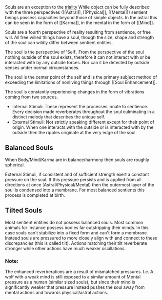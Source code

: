 Souls are an exception to the [triality](Reality.md) While object can be fully described with the three perspectives ([[Astral]], [[Physical]], [[Mental]]) sentient beings possess capacities beyond those of simple objects. In the astral this can be seen in the form of [[Karma]], in the mental in the form of [[Mind]].

Souls are a fourth perspective of reality resulting from sentience, or free will. All free willed things have a soul, though the size, shape and strength of the soul can wildly differ between sentient entities.

The soul is the perspective of 'Self'. From the perspective of the soul nothing outside of the soul exists, therefore it can not interact with or be interacted with by any outside forces. Nor can it be detected by outside senses under normal circumstances.

The soul is the center point of the self and is the primary subject method of exceeding the limitations of nonliving things through [[Soul Enhancement]].

The soul is constantly experiencing changes in the form of vibrations coming from two sources.

 - Internal Stimuli: These represent the processes innate to sentience. Every decision made reverberates throughout the soul culminating in a distinct melody that describes the unique self.
 - External Stimuli: Not strictly speaking different except for their point of origin. When one interacts with the outside or is interacted with by the outside then the ripples originate at the very edge of the soul.
## Balanced Souls

When Body/Mind/Karma are in balance/harmony then souls are roughly spherical. 

External Stimuli, if consistent and of sufficient strength exert a constant pressure on the soul. If this pressure persists and is applied from all directions at once (Astral/Physical/Mental) then the outermost layer of the soul is condensed into a membrane. For most balanced sentients this process is completed at birth.

## Tilted Souls

Most sentient entities do not possess balanced souls. Most common animals for instance possess bodies far outstripping their minds. In this case souls can't stabilize into a fixed form and can't form a membrane. 
Instead souls are pressured to more closely align with and connect to these discrepancies (this is called tilt). Actions matching their tilt reverberate stronger while other actions have much weaker oscillations.

### Note:

The enhanced reverberations are a result of mismatched pressures. I.e. A wolf with a weak mind is still exposed to a similar amount of Mental pressure as a human (similar sized souls), but since their mind is significantly weaker that pressure instead pushes the soul away from mental actions and towards physical/astral actions.